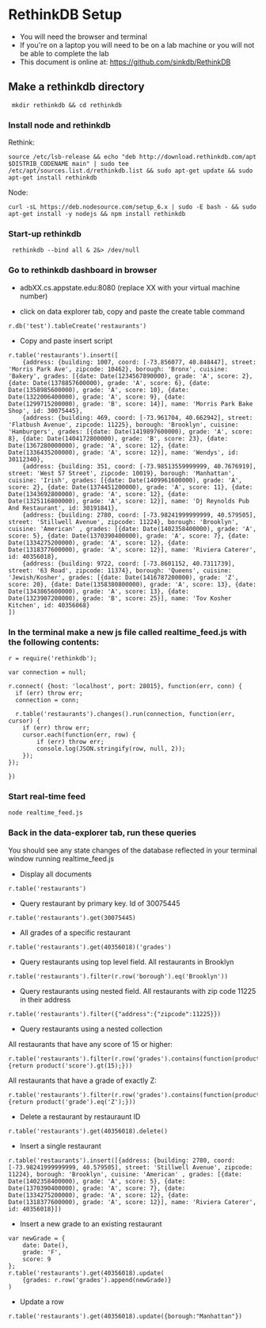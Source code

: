 # RethinkDB Setup
* You will need the browser and terminal
* If you're on a laptop you will need to be on a lab machine or you will not be able to complete the lab
* This document is online at: https://github.com/sinkdb/RethinkDB

## Make a rethinkdb directory
``` mkdir rethinkdb && cd rethinkdb```

### Install node and rethinkdb 
Rethink: 

``` 
source /etc/lsb-release && echo "deb http://download.rethinkdb.com/apt $DISTRIB_CODENAME main" | sudo tee /etc/apt/sources.list.d/rethinkdb.list && sudo apt-get update && sudo apt-get install rethinkdb 
```

Node: 

``` 
curl -sL https://deb.nodesource.com/setup_6.x | sudo -E bash - && sudo apt-get install -y nodejs && npm install rethinkdb 
```

### Start-up rethinkdb
``` rethinkdb --bind all & 2&> /dev/null```
	
### Go to rethinkdb dashboard in browser
* adbXX.cs.appstate.edu:8080 (replace XX with your virtual machine number)
	
* click on data explorer tab, copy and paste the create table command

``` r.db('test').tableCreate('restaurants') ```
	
* Copy and paste insert script
```
r.table('restaurants').insert([
    {address: {building: 1007, coord: [-73.856077, 40.848447], street: 'Morris Park Ave', zipcode: 10462}, borough: 'Bronx', cuisine: 'Bakery', grades: [{date: Date(1234567890000), grade: 'A', score: 2}, {date: Date(1378857600000), grade: 'A', score: 6}, {date: Date(1358985600000), grade: 'A', score: 10}, {date: Date(1322006400000), grade: 'A', score: 9}, {date: Date(1299715200000), grade: 'B', score: 14}], name: 'Morris Park Bake Shop', id: 30075445},
    {address: {building: 469, coord: [-73.961704, 40.662942], street: 'Flatbush Avenue', zipcode: 11225}, borough: 'Brooklyn', cuisine: 'Hamburgers', grades: [{date: Date(1419897600000), grade: 'A', score: 8}, {date: Date(1404172800000), grade: 'B', score: 23}, {date: Date(1367280000000), grade: 'A', score: 12}, {date: Date(1336435200000), grade: 'A', score: 12}], name: 'Wendys', id: 30112340},
    {address: {building: 351, coord: [-73.98513559999999, 40.7676919], street: 'West 57 Street', zipcode: 10019}, borough: 'Manhattan', cuisine: 'Irish', grades: [{date: Date(1409961600000), grade: 'A', score: 2}, {date: Date(1374451200000), grade: 'A', score: 11}, {date: Date(1343692800000), grade: 'A', score: 12}, {date: Date(1325116800000), grade: 'A', score: 12}], name: 'Dj Reynolds Pub And Restaurant', id: 30191841},
    {address: {building: 2780, coord: [-73.98241999999999, 40.579505], street: 'Stillwell Avenue', zipcode: 11224}, borough: 'Brooklyn', cuisine: 'American' , grades: [{date: Date(1402358400000), grade: 'A', score: 5}, {date: Date(1370390400000), grade: 'A', score: 7}, {date: Date(1334275200000), grade: 'A', score: 12}, {date: Date(1318377600000), grade: 'A', score: 12}], name: 'Riviera Caterer', id: 40356018},
    {address: {building: 9722, coord: [-73.8601152, 40.7311739], street: '63 Road', zipcode: 11374}, borough: 'Queens', cuisine: 'Jewish/Kosher', grades: [{date: Date(1416787200000), grade: 'Z', score: 20}, {date: Date(1358380800000), grade: 'A', score: 13}, {date: Date(1343865600000), grade: 'A', score: 13}, {date: Date(1323907200000), grade: 'B', score: 25}], name: 'Tov Kosher Kitchen', id: 40356068}
])
  ```

### In the terminal make a new js file called realtime_feed.js with the following contents:
``` 
r = require('rethinkdb');

var connection = null;

r.connect( {host: 'localhost', port: 28015}, function(err, conn) {
  if (err) throw err;
  connection = conn;

  r.table('restaurants').changes().run(connection, function(err, cursor) {
    if (err) throw err;
    cursor.each(function(err, row) {
        if (err) throw err;
        console.log(JSON.stringify(row, null, 2));
    });
});

})
```
### Start real-time feed
``` node realtime_feed.js ```

### Back in the data-explorer tab, run these queries
You should see any state changes of the database reflected in your terminal window running realtime_feed.js

* Display all documents

``` r.table('restaurants') ```

* Query restaurant by primary key. Id of 30075445

``` r.table('restaurants').get(30075445) ```

* All grades of a specific restaurant

``` r.table('restaurants').get(40356018)('grades') ```

* Query restaurants using top level field. All restaurants in Brooklyn

``` r.table('restaurants').filter(r.row('borough').eq('Brooklyn')) ```

* Query restaurants using nested field. All restaurants with zip code 11225 in their address

``` r.table('restaurants').filter({"address":{"zipcode":11225}}) ```

* Query restaurants using a nested collection

All restaurants that have any score of 15 or higher:

``` 
r.table('restaurants').filter(r.row('grades').contains(function(product){return product('score').gt(15);})) 
```

All restaurants that have a grade of exactly Z:

``` 
r.table('restaurants').filter(r.row('grades').contains(function(product){return product('grade').eq('Z');})) 
```

* Delete a restaurant by restauraunt ID

``` r.table('restaurants').get(40356018).delete() ```

* Insert a single restaurant

``` 
r.table('restaurants').insert([{address: {building: 2780, coord: [-73.98241999999999, 40.579505], street: 'Stillwell Avenue', zipcode: 11224}, borough: 'Brooklyn', cuisine: 'American' , grades: [{date: Date(1402358400000), grade: 'A', score: 5}, {date: Date(1370390400000), grade: 'A', score: 7}, {date: Date(1334275200000), grade: 'A', score: 12}, {date: Date(1318377600000), grade: 'A', score: 12}], name: 'Riviera Caterer', id: 40356018}])
```

* Insert a new grade to an existing restaurant

``` 
var newGrade = {
    date: Date(),
    grade: 'F',
    score: 9
};
r.table('restaurants').get(40356018).update(
    {grades: r.row('grades').append(newGrade)}
) 
```

* Update a row

``` r.table('restaurants').get(40356018).update({borough:"Manhattan"}) ```

